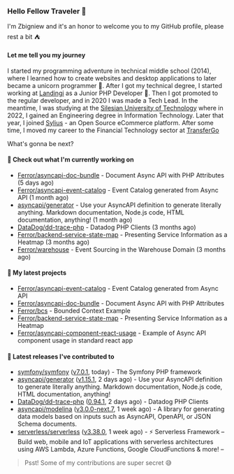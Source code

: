 ### Hello Fellow Traveler 👋

I'm Zbigniew and it's an honor to welcome you to my GitHub profile, please rest a bit ⛺️

#### Let me tell you my journey

I started my programming adventure in technical middle school (2014), where I learned how to create websites and desktop applications to later became a unicorn programmer 🦄. After I got my technical degree, I started working at [Landingi](https://github.com/landingi) as a Junior PHP Developer 🥇. Then I got promoted to the regular developer, and in 2020 I was made a Tech Lead. In the meantime, I was studying at the [Silesian University of Technology](https://www.polsl.pl/en/) where in 2022, I gained an Engineering degree in Information Technology. Later that year, I joined [Sylius](https://github.com/sylius) - an Open Source eCommerce platform. After some time, I moved my career to the Financial Technology sector at [TransferGo](https://github.com/transfergo)

What's gonna be next?

#### 👷 Check out what I'm currently working on

- [Ferror/asyncapi-doc-bundle](https://github.com/Ferror/asyncapi-doc-bundle) - Document Async API with PHP Attributes (5 days ago)
- [Ferror/asyncapi-event-catalog](https://github.com/Ferror/asyncapi-event-catalog) - Event Catalog generated from Async API (1 month ago)
- [asyncapi/generator](https://github.com/asyncapi/generator) - Use your AsyncAPI definition to generate literally anything. Markdown documentation, Node.js code, HTML documentation, anything! (1 month ago)
- [DataDog/dd-trace-php](https://github.com/DataDog/dd-trace-php) - Datadog PHP Clients (3 months ago)
- [Ferror/backend-service-state-map](https://github.com/Ferror/backend-service-state-map) - Presenting Service Information as a Heatmap (3 months ago)
- [Ferror/warehouse](https://github.com/Ferror/warehouse) - Event Sourcing in the Warehouse Domain (3 months ago)

#### 🌱 My latest projects

- [Ferror/asyncapi-event-catalog](https://github.com/Ferror/asyncapi-event-catalog) - Event Catalog generated from Async API
- [Ferror/asyncapi-doc-bundle](https://github.com/Ferror/asyncapi-doc-bundle) - Document Async API with PHP Attributes
- [Ferror/bcs](https://github.com/Ferror/bcs) - Bounded Context Example
- [Ferror/backend-service-state-map](https://github.com/Ferror/backend-service-state-map) - Presenting Service Information as a Heatmap
- [Ferror/asyncapi-component-react-usage](https://github.com/Ferror/asyncapi-component-react-usage) - Example of Async API component usage in standard react app

#### 🔭 Latest releases I've contributed to

- [symfony/symfony](https://github.com/symfony/symfony) ([v7.0.1](https://github.com/symfony/symfony/releases/tag/v7.0.1), today) - The Symfony PHP framework
- [asyncapi/generator](https://github.com/asyncapi/generator) ([v1.15.1](https://github.com/asyncapi/generator/releases/tag/v1.15.1), 2 days ago) - Use your AsyncAPI definition to generate literally anything. Markdown documentation, Node.js code, HTML documentation, anything!
- [DataDog/dd-trace-php](https://github.com/DataDog/dd-trace-php) ([0.94.1](https://github.com/DataDog/dd-trace-php/releases/tag/0.94.1), 2 days ago) - Datadog PHP Clients
- [asyncapi/modelina](https://github.com/asyncapi/modelina) ([v3.0.0-next.7](https://github.com/asyncapi/modelina/releases/tag/v3.0.0-next.7), 1 week ago) - A library for generating data models based on inputs such as AsyncAPI, OpenAPI, or JSON Schema documents.
- [serverless/serverless](https://github.com/serverless/serverless) ([v3.38.0](https://github.com/serverless/serverless/releases/tag/v3.38.0), 1 week ago) - ⚡ Serverless Framework – Build web, mobile and IoT applications with serverless architectures using AWS Lambda, Azure Functions, Google CloudFunctions &amp; more! – 

>
> Psst! Some of my contributions are super secret 😅
>
